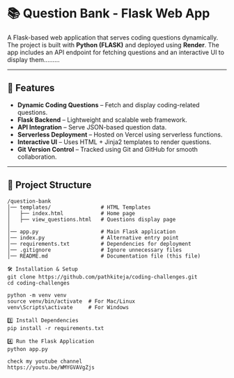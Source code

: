 # 📚 Question Bank - Flask Web App

A Flask-based web application that serves coding questions dynamically. The project is built with **Python (FLASK)** and deployed using **Render**. The app includes an API endpoint for fetching questions and an interactive UI to display them.........

---

## 🚀 Features

- **Dynamic Coding Questions** – Fetch and display coding-related questions.
- **Flask Backend** – Lightweight and scalable web framework.
- **API Integration** – Serve JSON-based question data.
- **Serverless Deployment** – Hosted on Vercel using serverless functions.
- **Interactive UI** – Uses HTML + Jinja2 templates to render questions.
- **Git Version Control** – Tracked using Git and GitHub for smooth collaboration.

---

## 📂 Project Structure

```plaintext
/question-bank
│── templates/                # HTML Templates
│   ├── index.html            # Home page
│   ├── view_questions.html   # Questions display page
│
│── app.py                    # Main Flask application
│── index.py                  # Alternative entry point
│── requirements.txt          # Dependencies for deployment
│── .gitignore                # Ignore unnecessary files
│── README.md                 # Documentation file (this file)

🛠 Installation & Setup
git clone https://github.com/pathkiteja/coding-challenges.git
cd coding-challenges

python -m venv venv
source venv/bin/activate  # For Mac/Linux
venv\Scripts\activate     # For Windows

3️⃣ Install Dependencies
pip install -r requirements.txt

4️⃣ Run the Flask Application
python app.py

check my youtube channel
https://youtu.be/WMYGVAVgZjs
